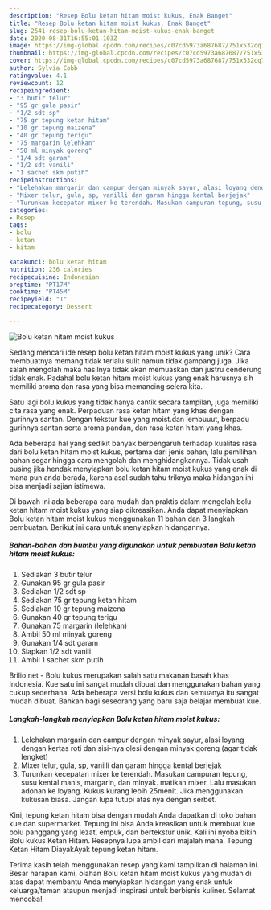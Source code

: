 ```yaml
---
description: "Resep Bolu ketan hitam moist kukus, Enak Banget"
title: "Resep Bolu ketan hitam moist kukus, Enak Banget"
slug: 2541-resep-bolu-ketan-hitam-moist-kukus-enak-banget
date: 2020-08-31T16:55:01.103Z
image: https://img-global.cpcdn.com/recipes/c07cd5973a687687/751x532cq70/bolu-ketan-hitam-moist-kukus-foto-resep-utama.jpg
thumbnail: https://img-global.cpcdn.com/recipes/c07cd5973a687687/751x532cq70/bolu-ketan-hitam-moist-kukus-foto-resep-utama.jpg
cover: https://img-global.cpcdn.com/recipes/c07cd5973a687687/751x532cq70/bolu-ketan-hitam-moist-kukus-foto-resep-utama.jpg
author: Sylvia Cobb
ratingvalue: 4.1
reviewcount: 12
recipeingredient:
- "3 butir telur"
- "95 gr gula pasir"
- "1/2 sdt sp"
- "75 gr tepung ketan hitam"
- "10 gr tepung maizena"
- "40 gr tepung terigu"
- "75 margarin lelehkan"
- "50 ml minyak goreng"
- "1/4 sdt garam"
- "1/2 sdt vanili"
- "1 sachet skm putih"
recipeinstructions:
- "Lelehakan margarin dan campur dengan minyak sayur, alasi loyang dengan kertas roti dan sisi-nya olesi dengan minyak goreng (agar tidak lengket)"
- "Mixer telur, gula, sp, vanilli dan garam hingga kental berjejak"
- "Turunkan kecepatan mixer ke terendah. Masukan campuran tepung, susu kental manis, margarin, dan minyak. matikan mixer. Lalu masukan adonan ke loyang. Kukus kurang lebih 25menit. Jika menggunakan kukusan biasa. Jangan lupa tutupi atas nya dengan serbet."
categories:
- Resep
tags:
- bolu
- ketan
- hitam

katakunci: bolu ketan hitam 
nutrition: 236 calories
recipecuisine: Indonesian
preptime: "PT17M"
cooktime: "PT45M"
recipeyield: "1"
recipecategory: Dessert

---
```



![Bolu ketan hitam moist kukus](https://img-global.cpcdn.com/recipes/c07cd5973a687687/751x532cq70/bolu-ketan-hitam-moist-kukus-foto-resep-utama.jpg)

Sedang mencari ide resep bolu ketan hitam moist kukus yang unik? Cara membuatnya memang tidak terlalu sulit namun tidak gampang juga. Jika salah mengolah maka hasilnya tidak akan memuaskan dan justru cenderung tidak enak. Padahal bolu ketan hitam moist kukus yang enak harusnya sih memiliki aroma dan rasa yang bisa memancing selera kita.

Satu lagi bolu kukus yang tidak hanya cantik secara tampilan, juga memiliki cita rasa yang enak. Perpaduan rasa ketan hitam yang khas dengan gurihnya santan. Dengan tekstur kue yang moist.dan lembuuut, berpadu gurihnya santan serta aroma pandan, dan rasa ketan hitam yang khas.

Ada beberapa hal yang sedikit banyak berpengaruh terhadap kualitas rasa dari bolu ketan hitam moist kukus, pertama dari jenis bahan, lalu pemilihan bahan segar hingga cara mengolah dan menghidangkannya. Tidak usah pusing jika hendak menyiapkan bolu ketan hitam moist kukus yang enak di mana pun anda berada, karena asal sudah tahu triknya maka hidangan ini bisa menjadi sajian istimewa.


Di bawah ini ada beberapa cara mudah dan praktis dalam mengolah bolu ketan hitam moist kukus yang siap dikreasikan. Anda dapat menyiapkan Bolu ketan hitam moist kukus menggunakan 11 bahan dan 3 langkah pembuatan. Berikut ini cara untuk menyiapkan hidangannya.

<!--inarticleads1-->

##### Bahan-bahan dan bumbu yang digunakan untuk pembuatan Bolu ketan hitam moist kukus:

1. Sediakan 3 butir telur
1. Gunakan 95 gr gula pasir
1. Sediakan 1/2 sdt sp
1. Sediakan 75 gr tepung ketan hitam
1. Sediakan 10 gr tepung maizena
1. Gunakan 40 gr tepung terigu
1. Gunakan 75 margarin (lelehkan)
1. Ambil 50 ml minyak goreng
1. Gunakan 1/4 sdt garam
1. Siapkan 1/2 sdt vanili
1. Ambil 1 sachet skm putih


Brilio.net - Bolu kukus merupakan salah satu makanan basah khas Indonesia. Kue satu ini sangat mudah dibuat dan menggunakan bahan yang cukup sederhana. Ada beberapa versi bolu kukus dan semuanya itu sangat mudah dibuat. Bahkan bagi seseorang yang baru saja belajar membuat kue. 

<!--inarticleads2-->

##### Langkah-langkah menyiapkan Bolu ketan hitam moist kukus:

1. Lelehakan margarin dan campur dengan minyak sayur, alasi loyang dengan kertas roti dan sisi-nya olesi dengan minyak goreng (agar tidak lengket)
1. Mixer telur, gula, sp, vanilli dan garam hingga kental berjejak
1. Turunkan kecepatan mixer ke terendah. Masukan campuran tepung, susu kental manis, margarin, dan minyak. matikan mixer. Lalu masukan adonan ke loyang. Kukus kurang lebih 25menit. Jika menggunakan kukusan biasa. Jangan lupa tutupi atas nya dengan serbet.


Kini, tepung ketan hitam bisa dengan mudah Anda dapatkan di toko bahan kue dan supermarket. Tepung ini bisa Anda kreasikan untuk membuat kue bolu panggang yang lezat, empuk, dan bertekstur unik. Kali ini nyoba bikin Bolu kukus Ketan Hitam. Resepnya lupa ambil dari majalah mana. Tepung Ketan Hitam DiayakAyak tepung ketan hitam. 

Terima kasih telah menggunakan resep yang kami tampilkan di halaman ini. Besar harapan kami, olahan Bolu ketan hitam moist kukus yang mudah di atas dapat membantu Anda menyiapkan hidangan yang enak untuk keluarga/teman ataupun menjadi inspirasi untuk berbisnis kuliner. Selamat mencoba!

